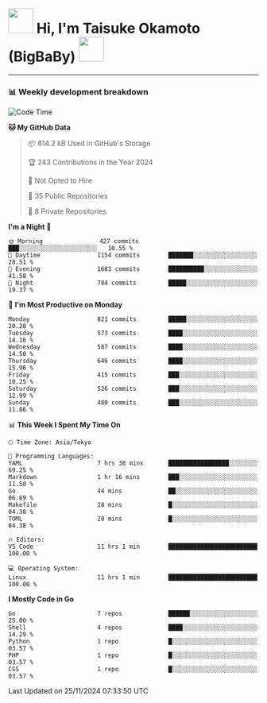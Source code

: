 <!-- Title -->
<h1>
    <img src="https://media.tenor.com/TlyRveJkgo4AAAAi/cloud-cloud-strife.gif" width="50"/> 
    Hi, I'm Taisuke Okamoto (BigBaBy) 
    <img src="https://media.tenor.com/TlyRveJkgo4AAAAi/cloud-cloud-strife.gif" width="50"/>
</h1>

---

<h3> 📊 Weekly development breakdown </h3>
<!-- waka-readme-stats -->

<!--START_SECTION:waka-->
![Code Time](http://img.shields.io/badge/Code%20Time-1%2C904%20hrs%201%20min-blue)

**🐱 My GitHub Data** 

> 📦 614.2 kB Used in GitHub's Storage 
 > 
> 🏆 243 Contributions in the Year 2024
 > 
> 🚫 Not Opted to Hire
 > 
> 📜 35 Public Repositories 
 > 
> 🔑 8 Private Repositories 
 > 
**I'm a Night 🦉** 

```text
🌞 Morning                427 commits         ███░░░░░░░░░░░░░░░░░░░░░░   10.55 % 
🌆 Daytime                1154 commits        ███████░░░░░░░░░░░░░░░░░░   28.51 % 
🌃 Evening                1683 commits        ██████████░░░░░░░░░░░░░░░   41.58 % 
🌙 Night                  784 commits         █████░░░░░░░░░░░░░░░░░░░░   19.37 % 
```
📅 **I'm Most Productive on Monday** 

```text
Monday                   821 commits         █████░░░░░░░░░░░░░░░░░░░░   20.28 % 
Tuesday                  573 commits         ████░░░░░░░░░░░░░░░░░░░░░   14.16 % 
Wednesday                587 commits         ████░░░░░░░░░░░░░░░░░░░░░   14.50 % 
Thursday                 646 commits         ████░░░░░░░░░░░░░░░░░░░░░   15.96 % 
Friday                   415 commits         ███░░░░░░░░░░░░░░░░░░░░░░   10.25 % 
Saturday                 526 commits         ███░░░░░░░░░░░░░░░░░░░░░░   12.99 % 
Sunday                   480 commits         ███░░░░░░░░░░░░░░░░░░░░░░   11.86 % 
```


📊 **This Week I Spent My Time On** 

```text
🕑︎ Time Zone: Asia/Tokyo

💬 Programming Languages: 
YAML                     7 hrs 38 mins       █████████████████░░░░░░░░   69.25 % 
Markdown                 1 hr 16 mins        ███░░░░░░░░░░░░░░░░░░░░░░   11.50 % 
Go                       44 mins             ██░░░░░░░░░░░░░░░░░░░░░░░   06.69 % 
Makefile                 28 mins             █░░░░░░░░░░░░░░░░░░░░░░░░   04.38 % 
TOML                     28 mins             █░░░░░░░░░░░░░░░░░░░░░░░░   04.38 % 

🔥 Editors: 
VS Code                  11 hrs 1 min        █████████████████████████   100.00 % 

💻 Operating System: 
Linux                    11 hrs 1 min        █████████████████████████   100.00 % 
```

**I Mostly Code in Go** 

```text
Go                       7 repos             ██████░░░░░░░░░░░░░░░░░░░   25.00 % 
Shell                    4 repos             ████░░░░░░░░░░░░░░░░░░░░░   14.29 % 
Python                   1 repo              █░░░░░░░░░░░░░░░░░░░░░░░░   03.57 % 
PHP                      1 repo              █░░░░░░░░░░░░░░░░░░░░░░░░   03.57 % 
CSS                      1 repo              █░░░░░░░░░░░░░░░░░░░░░░░░   03.57 % 
```




 Last Updated on 25/11/2024 07:33:50 UTC
<!--END_SECTION:waka-->
